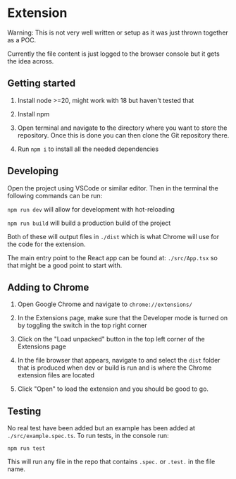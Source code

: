 # Extension

Warning: This is not very well written or setup as it was just thrown together as a POC.

Currently the file content is just logged to the browser console but it gets the idea across.

## Getting started

1. Install node >=20, might work with 18 but haven't tested that

2. Install npm

3. Open terminal and navigate to the directory where you want to store the repository. Once this is done you can then clone the Git repository there.

4. Run `npm i` to install all the needed dependencies

## Developing

Open the project using VSCode or similar editor. Then in the terminal the following commands can be run:

`npm run dev` will allow for development with hot-reloading

`npm run build` will build a production build of the project

Both of these will output files in `./dist` which is what Chrome will use for the code for the extension.

The main entry point to the React app can be found at: `./src/App.tsx` so that might be a good point to start with.

## Adding to Chrome

1. Open Google Chrome and navigate to `chrome://extensions/`

2. In the Extensions page, make sure that the Developer mode is turned on by toggling the switch in the top right corner

3. Click on the "Load unpacked" button in the top left corner of the Extensions page

4. In the file browser that appears, navigate to and select the `dist` folder that is produced when dev or build is run and is where the Chrome extension files are located

5. Click "Open" to load the extension and you should be good to go.

## Testing

No real test have been added but an example has been added at `./src/example.spec.ts`. To run tests, in the console run:

```
npm run test
```

This will run any file in the repo that contains `.spec.` or `.test.` in the file name.
